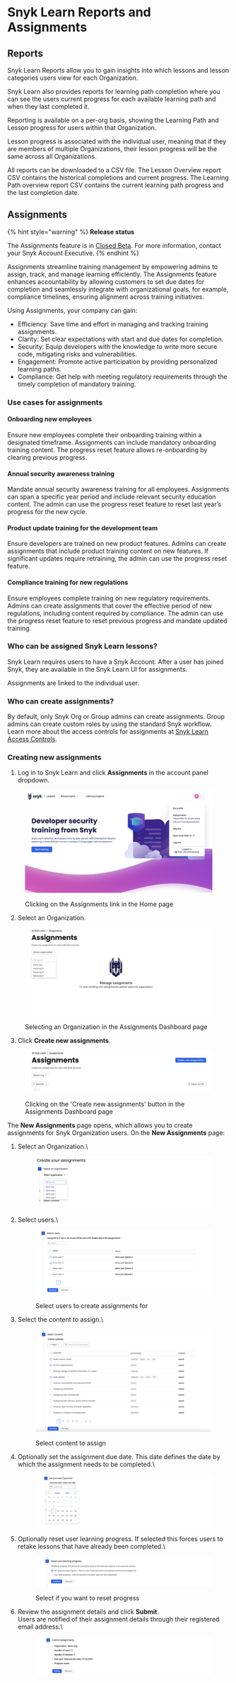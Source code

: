 # Snyk Learn Reports and Assignments

## Reports

Snyk Learn Reports allow you to gain insights into which lessons and lesson categories users view for each Organization.

Snyk Learn also provides reports for learning path completion where you can see the users current progress for each available learning path and when they last completed it.

Reporting is available on a per-org basis, showing the Learning Path and Lesson progress for users within that Organization.&#x20;

Lesson progress is associated with the individual user, meaning that if they are members of multiple Organizations, their lesson progress will be the same across all Organizations.

All reports can be downloaded to a CSV file. The Lesson Overview report CSV contains the historical completions and current progress. The Learning Path overview report CSV contains the current learning path progress and the last completion date.

## Assignments

{% hint style="warning" %}
**Release status**

The Assignments feature is in [Closed Beta](https://docs.snyk.io/getting-started/snyk-release-process#closed-beta). For more information, contact your Snyk Account Executive.
{% endhint %}

Assignments streamline training management by empowering admins to assign, track, and manage learning efficiently. The Assignments feature enhances accountability by allowing customers to set due dates for completion and seamlessly integrate with organizational goals, for example, compliance timelines, ensuring alignment across training initiatives.

Using Assignments, your company can gain:&#x20;

* Efficiency: Save time and effort in managing and tracking training assignments.&#x20;
* Clarity: Set clear expectations with start and due dates for completion.&#x20;
* Security: Equip developers with the knowledge to write more secure code, mitigating risks and vulnerabilities.&#x20;
* Engagement: Promote active participation by providing personalized learning paths.&#x20;
* Compliance: Get help with meeting regulatory requirements through the timely completion of mandatory training.

### Use cases for assignments

#### Onboarding new employees

Ensure new employees complete their onboarding training within a designated timeframe. Assignments can include mandatory onboarding training content. The progress reset feature allows re-onboarding by clearing previous progress.

#### Annual security awareness training

Mandate annual security awareness training for all employees. Assignments can span a specific year period and include relevant security education content. The admin can use the progress reset feature to reset last year’s progress for the new cycle.

#### Product update training for the development team

Ensure developers are trained on new product features. Admins can create assignments that include product training content on new features. If significant updates require retraining, the admin can use the progress reset feature.

#### Compliance training for new regulations

Ensure employees complete training on new regulatory requirements. Admins can create assignments that cover the effective period of new regulations, including content required by compliance. The admin can use the progress reset feature to reset previous progress and mandate updated training.

### Who can be assigned Snyk Learn lessons?

Snyk Learn requires users to have a Snyk Account. After a user has joined Snyk, they are available in the Snyk Learn UI for assignments.

Assignments are linked to the individual user.

### Who can create assignments?&#x20;

By default, only Snyk Org or Group admins can create assignments. Group admins can create custom roles by using the standard Snyk workflow. Learn more about the access controls for assignments at [Snyk Learn Access Controls](snyk-learn-access-controls.md).&#x20;

### Creating new assignments

1. Log in to Snyk Learn and click **Assignments** in the account panel dropdown.

<div align="left">

<figure><img src="../../.gitbook/assets/image (527).png" alt="Clicking on the Assignments link in the Home page"><figcaption><p>Clicking on the Assignments link in the Home page</p></figcaption></figure>

</div>

2. Select an Organization.

<div align="left">

<figure><img src="../../.gitbook/assets/image (528).png" alt="Selecting an Organization in the Assignments Dashboard page"><figcaption><p>Selecting an Organization in the Assignments Dashboard page</p></figcaption></figure>

</div>

3. Click **Create new assignments**.

<div align="left">

<figure><img src="../../.gitbook/assets/image (515).png" alt="Clicking on the &#x27;Create new assignments&#x27; button in the Assignments Dashboard page"><figcaption><p>Clicking on the 'Create new assignments' button in the Assignments Dashboard page</p></figcaption></figure>

</div>

The **New Assignments** page opens, which allows you to create assignments for Snyk Organization users. On the **New Assignments** page:

1.  Select an Organization.\


    <figure><img src="../../.gitbook/assets/image (516).png" alt=""><figcaption></figcaption></figure>
2.  Select users.\


    <figure><img src="../../.gitbook/assets/image (518).png" alt=""><figcaption><p>Select users to create assignments for</p></figcaption></figure>
3.  Select the content to assign.\


    <figure><img src="../../.gitbook/assets/image (519).png" alt=""><figcaption><p>Select content to assign</p></figcaption></figure>
4.  Optionally set the assignment due date. This date defines the date by which the assignment needs to be completed.\


    <figure><img src="../../.gitbook/assets/image (533).png" alt=""><figcaption></figcaption></figure>
5.  Optionally reset user learning progress. If selected this forces users to retake lessons that have already been completed.\


    <figure><img src="../../.gitbook/assets/image (534).png" alt=""><figcaption><p>Select if you want to reset progress</p></figcaption></figure>
6.  Review the assignment details and click **Submit**. \
    Users are notified of their assignment details through their registered email address.\


    <figure><img src="../../.gitbook/assets/image (535).png" alt=""><figcaption></figcaption></figure>
